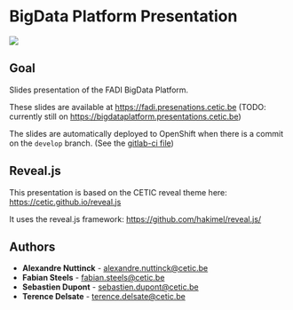 # BigData Platform Presentation

![](https://raw.githubusercontent.com/cetic/fadi/master/doc/logo.png)

## Goal

Slides presentation of the FADI BigData Platform.

These slides are available at https://fadi.presenations.cetic.be (TODO: currently still on https://bigdataplatform.presentations.cetic.be)

The slides are automatically deployed to OpenShift when there is a commit on the `develop` branch. (See the [gitlab-ci file](.gitlab-ci.yml))

## Reveal.js

This presentation is based on the CETIC reveal theme here: https://cetic.github.io/reveal.js

It uses the reveal.js framework: https://github.com/hakimel/reveal.js/


## Authors

* **Alexandre Nuttinck** - alexandre.nuttinck@cetic.be
* **Fabian Steels** - fabian.steels@cetic.be
* **Sebastien Dupont** - sebastien.dupont@cetic.be
* **Terence Delsate** - terence.delsate@cetic.be
